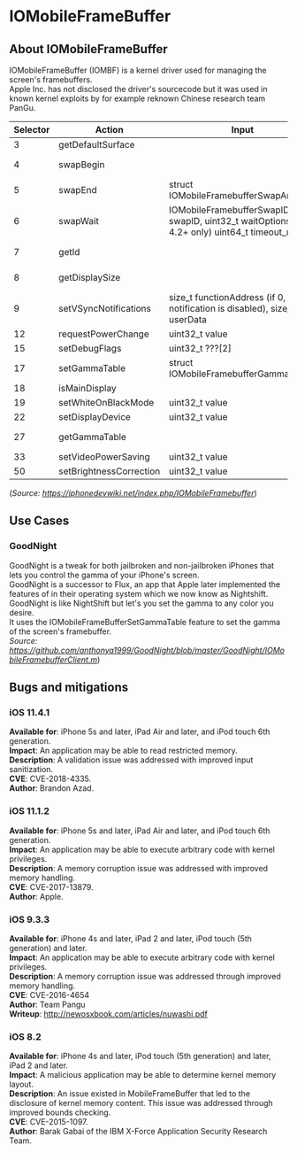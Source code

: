 # IOMobileFrameBuffer

## About IOMobileFrameBuffer
IOMobileFrameBuffer (IOMBF) is a kernel driver used for managing the screen's framebuffers.  
Apple Inc. has not disclosed the driver's sourcecode but it was used in known kernel exploits by for example reknown Chinese research team PanGu.

| Selector 	| Action                  	| Input                                                                                            	| Output                                	|
|----------	|-------------------------	|--------------------------------------------------------------------------------------------------	|---------------------------------------	|
| 3        	| getDefaultSurface       	|                                                                                                  	| IOSurfaceID  surfaceID                	|
| 4        	| swapBegin               	|                                                                                                  	| IOMobileFramebufferSwapID swapID      	|
| 5        	| swapEnd                 	| struct IOMobileFramebufferSwapArg                                                                	|                                       	|
| 6        	| swapWait                	| IOMobileFramebufferSwapID  swapID, uint32_t waitOptions, (iOS 4.2+ only) uint64_t timeout_millis 	|                                       	|
| 7        	| getId                   	|                                                                                                  	| IOSwapNotificationID framebufferID    	|
| 8        	| getDisplaySize          	|                                                                                                  	| struct IOMobileFramebufferDisplaySize 	|
| 9        	| setVSyncNotifications   	| size_t functionAddress (if 0, notification is disabled), size_t userData                         	|                                       	|
| 12       	| requestPowerChange      	| uint32_t value                                                                                   	|                                       	|
| 15       	| setDebugFlags           	| uint32_t ???[2]                                                                                  	| uint32_t ???                          	|
| 17       	| setGammaTable           	| struct IOMobileFramebufferGammaTables                                                            	|                                       	|
| 18       	| isMainDisplay           	|                                                                                                  	| uint32_t result                       	|
| 19       	| setWhiteOnBlackMode     	| uint32_t value                                                                                   	|                                       	|
| 22       	| setDisplayDevice        	| uint32_t value                                                                                   	|                                       	|
| 27       	| getGammaTable           	|                                                                                                  	| struct IOMobileFramebufferGammaTables 	|
| 33       	| setVideoPowerSaving     	| uint32_t value                                                                                   	|                                       	|
| 50       	| setBrightnessCorrection 	| uint32_t value                                                                                   	|                                       	|

(*Source: https://iphonedevwiki.net/index.php/IOMobileFramebuffer*)


## Use Cases

### GoodNight
GoodNight is a tweak for both jailbroken and non-jailbroken iPhones that lets you control the gamma of your iPhone's screen.  
GoodNight is a successor to Flux, an app that Apple later implemented the features of in their operating system which we now know as Nightshift.  
GoodNight is like NightShift but let's you set the gamma to any color you desire.  
It uses the IOMobileFrameBufferSetGammaTable feature to set the gamma of the screen's framebuffer.  
*Source: https://github.com/anthonya1999/GoodNight/blob/master/GoodNight/IOMobileFramebufferClient.m*)

## Bugs and mitigations


### iOS 11.4.1
**Available for**: iPhone 5s and later, iPad Air and later, and iPod touch 6th generation.  
**Impact**: An application may be able to read restricted memory.  
**Description**: A validation issue was addressed with improved input sanitization.  
**CVE**: CVE-2018-4335.  
**Author**: Brandon Azad. 

### iOS 11.1.2
**Available for**: iPhone 5s and later, iPad Air and later, and iPod touch 6th generation.  
**Impact**: An application may be able to execute arbitrary code with kernel privileges.  
**Description**: A memory corruption issue was addressed with improved memory handling.  
**CVE**: CVE-2017-13879.  
**Author**: Apple.

### iOS 9.3.3
**Available for**: iPhone 4s and later, iPad 2 and later, iPod touch (5th generation) and later.  
**Impact**: An application may be able to execute arbitrary code with kernel privileges.  
**Description**: A memory corruption issue was addressed through improved memory handling.  
**CVE**: CVE-2016-4654  
**Author**: Team Pangu  
**Writeup**: http://newosxbook.com/articles/nuwashi.pdf  


### iOS 8.2
**Available for**: iPhone 4s and later, iPod touch (5th generation) and later, iPad 2 and later.   
**Impact**: A malicious application may be able to determine kernel memory layout.  
**Description**: An issue existed in MobileFrameBuffer that led to the disclosure of kernel memory content. This issue was addressed through improved bounds checking.  
**CVE**: CVE-2015-1097.  
**Author**: Barak Gabai of the IBM X-Force Application Security Research Team.  
